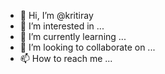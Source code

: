 - 👋 Hi, I’m @kritiray
- 👀 I’m interested in ...
- 🌱 I’m currently learning ...
- 💞️ I’m looking to collaborate on ...
- 📫 How to reach me ...

<!---
kritiray/kritiray is a ✨ special ✨ repository because its `README.md` (this file) appears on your GitHub profile.
You can click the Preview link to take a look at your changes.
--->
